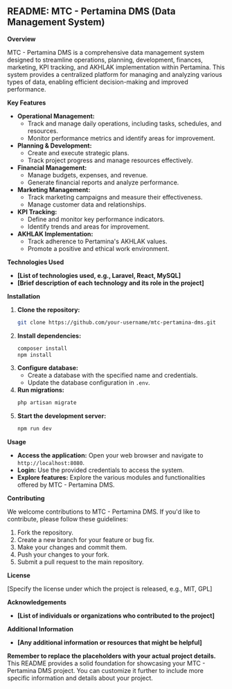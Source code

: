 ## **README: MTC - Pertamina DMS (Data Management System)**

**Overview**

MTC - Pertamina DMS is a comprehensive data management system designed to streamline operations, planning, development, finances, marketing, KPI tracking, and AKHLAK implementation within Pertamina. This system provides a centralized platform for managing and analyzing various types of data, enabling efficient decision-making and improved performance.

**Key Features**

* **Operational Management:**
  - Track and manage daily operations, including tasks, schedules, and resources.
  - Monitor performance metrics and identify areas for improvement.
* **Planning & Development:**
  - Create and execute strategic plans.
  - Track project progress and manage resources effectively.
* **Financial Management:**
  - Manage budgets, expenses, and revenue.
  - Generate financial reports and analyze performance.
* **Marketing Management:**
  - Track marketing campaigns and measure their effectiveness.
  - Manage customer data and relationships.
* **KPI Tracking:**
  - Define and monitor key performance indicators.
  - Identify trends and areas for improvement.
* **AKHLAK Implementation:**
  - Track adherence to Pertamina's AKHLAK values.
  - Promote a positive and ethical work environment.

**Technologies Used**

* **[List of technologies used, e.g., Laravel, React, MySQL]**
* **[Brief description of each technology and its role in the project]**

**Installation**

1. **Clone the repository:**
   ```bash
   git clone https://github.com/your-username/mtc-pertamina-dms.git
   ```
2. **Install dependencies:**
   ```bash
   composer install
   npm install
   ```
3. **Configure database:**
   - Create a database with the specified name and credentials.
   - Update the database configuration in `.env`.
4. **Run migrations:**
   ```bash
   php artisan migrate
   ```
5. **Start the development server:**
   ```bash
   npm run dev
   ```

**Usage**

* **Access the application:** Open your web browser and navigate to `http://localhost:8080`.
* **Login:** Use the provided credentials to access the system.
* **Explore features:** Explore the various modules and functionalities offered by MTC - Pertamina DMS.

**Contributing**

We welcome contributions to MTC - Pertamina DMS. If you'd like to contribute, please follow these guidelines:

1. Fork the repository.
2. Create a new branch for your feature or bug fix.
3. Make your changes and commit them.
4. Push your changes to your fork.
5. Submit a pull request to the main repository.

**License**

[Specify the license under which the project is released, e.g., MIT, GPL]

**Acknowledgements**

* **[List of individuals or organizations who contributed to the project]**

**Additional Information**

* **[Any additional information or resources that might be helpful]**

**Remember to replace the placeholders with your actual project details.**
This README provides a solid foundation for showcasing your MTC - Pertamina DMS project. You can customize it further to include more specific information and details about your project.

